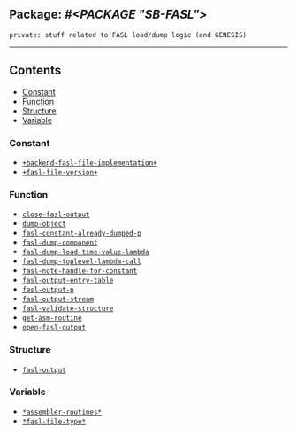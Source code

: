 ## Package: ***#<PACKAGE "SB-FASL">***
```
private: stuff related to FASL load/dump logic (and GENESIS)
```
---
## Contents
- [Constant](#constant)
- [Function](#function)
- [Structure](#structure)
- [Variable](#variable)


### Constant
- [`+backend-fasl-file-implementation+`](constant/+backend-fasl-file-implementation+.md)
- [`+fasl-file-version+`](constant/+fasl-file-version+.md)


### Function
- [`close-fasl-output`](function/close-fasl-output.md)
- [`dump-object`](function/dump-object.md)
- [`fasl-constant-already-dumped-p`](function/fasl-constant-already-dumped-p.md)
- [`fasl-dump-component`](function/fasl-dump-component.md)
- [`fasl-dump-load-time-value-lambda`](function/fasl-dump-load-time-value-lambda.md)
- [`fasl-dump-toplevel-lambda-call`](function/fasl-dump-toplevel-lambda-call.md)
- [`fasl-note-handle-for-constant`](function/fasl-note-handle-for-constant.md)
- [`fasl-output-entry-table`](function/fasl-output-entry-table.md)
- [`fasl-output-p`](function/fasl-output-p.md)
- [`fasl-output-stream`](function/fasl-output-stream.md)
- [`fasl-validate-structure`](function/fasl-validate-structure.md)
- [`get-asm-routine`](function/get-asm-routine.md)
- [`open-fasl-output`](function/open-fasl-output.md)


### Structure
- [`fasl-output`](structure/fasl-output.md)


### Variable
- [`*assembler-routines*`](variable/$assembler-routines$.md)
- [`*fasl-file-type*`](variable/$fasl-file-type$.md)
